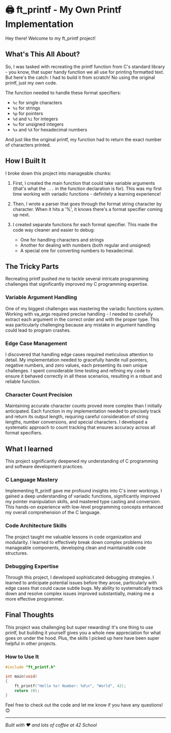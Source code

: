 # 🖨️ ft_printf - My Own Printf Implementation

Hey there! Welcome to my ft_printf project!

## What's This All About?

So, I was tasked with recreating the printf function from C's standard library - you know, that super handy function we all use for printing formatted text. But here's the catch: I had to build it from scratch! No using the original printf, just my own code.

The function needed to handle these format specifiers:
- `%c` for single characters
- `%s` for strings
- `%p` for pointers
- `%d` and `%i` for integers
- `%u` for unsigned integers
- `%x` and `%X` for hexadecimal numbers

And just like the original printf, my function had to return the exact number of characters printed.

## How I Built It

I broke down this project into manageable chunks:

1. First, I created the main function that could take variable arguments (that's what the `...` in the function declaration is for). This was my first time working with variadic functions - definitely a learning experience!

2. Then, I wrote a parser that goes through the format string character by character. When it hits a '%', it knows there's a format specifier coming up next.

3. I created separate functions for each format specifier. This made the code way cleaner and easier to debug:
   - One for handling characters and strings
   - Another for dealing with numbers (both regular and unsigned)
   - A special one for converting numbers to hexadecimal.

## The Tricky Parts

Recreating printf pushed me to tackle several intricate programming challenges that significantly improved my C programming expertise.

### Variable Argument Handling
One of my biggest challenges was mastering the variadic functions system. Working with va_args required precise handling - I needed to carefully extract each argument in the correct order and with the proper type. This was particularly challenging because any mistake in argument handling could lead to program crashes.

### Edge Case Management
I discovered that handling edge cases required meticulous attention to detail. My implementation needed to gracefully handle null pointers, negative numbers, and zero values, each presenting its own unique challenges. I spent considerable time testing and refining my code to ensure it behaved correctly in all these scenarios, resulting in a robust and reliable function.

### Character Count Precision
Maintaining accurate character counts proved more complex than I initially anticipated. Each function in my implementation needed to precisely track and return its output length, requiring careful consideration of string lengths, number conversions, and special characters. I developed a systematic approach to count tracking that ensures accuracy across all format specifiers.

## What I learned

This project significantly deepened my understanding of C programming and software development practices.

### C Language Mastery
Implementing ft_printf gave me profound insights into C's inner workings. I gained a deep understanding of variadic functions, significantly improved my pointer manipulation skills, and mastered type casting and conversion. This hands-on experience with low-level programming concepts enhanced my overall comprehension of the C language.

### Code Architecture Skills
The project taught me valuable lessons in code organization and modularity. I learned to effectively break down complex problems into manageable components, developing clean and maintainable code structures.

### Debugging Expertise
Through this project, I developed sophisticated debugging strategies. I learned to anticipate potential issues before they arose, particularly with edge cases that could cause subtle bugs. My ability to systematically track down and resolve complex issues improved substantially, making me a more effective programmer.

## Final Thoughts

This project was challenging but super rewarding! It's one thing to use printf, but building it yourself gives you a whole new appreciation for what goes on under the hood. Plus, the skills I picked up here have been super helpful in other projects.

### How to Use It

```c
#include "ft_printf.h"

int main(void)
{
    ft_printf("Hello %s! Number: %d\n", "World", 42);
    return (0);
}
```

Feel free to check out the code and let me know if you have any questions! 😊

---
*Built with ❤️ and lots of coffee at 42 School*
